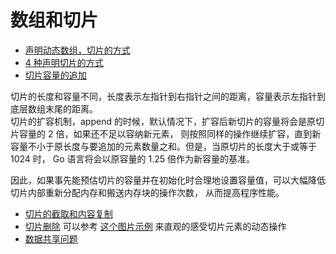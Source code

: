 # 数组和切片

- [声明动态数组，切片的方式](./slice.go)
- [4 种声明切片的方式](./slice1.go)
- [切片容量的追加](./slice2.go)

切片的长度和容量不同，长度表示左指针到右指针之间的距离，容量表示左指针到底层数组末尾的距离。  
切片的扩容机制，append 的时候，默认情况下，扩容后新切片的容量将会是原切片容量的 2 倍，如果还不足以容纳新元素，
则按照同样的操作继续扩容，直到新容量不小于原长度与要追加的元素数量之和。但是，当原切片的长度大于或等于 1024 时，
Go 语言将会以原容量的 1.25 倍作为新容量的基准。

因此，如果事先能预估切片的容量并在初始化时合理地设置容量值，可以大幅降低切片内部重新分配内存和搬送内存块的操作次数，
从而提高程序性能。

- [切片的截取和内容复制](./slice3.go)
- [切片删除](./slice4.go) 可以参考 [这个图片示例](https://ueokande.github.io/go-slice-tricks/) 来直观的感受切片元素的动态操作
- [数据共享问题](./slice5.go)
